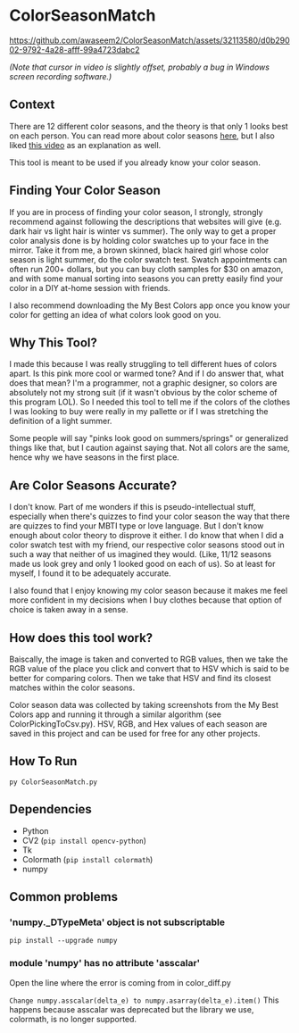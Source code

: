 # ColorSeasonMatch


https://github.com/awaseem2/ColorSeasonMatch/assets/32113580/d0b29002-9792-4a28-afff-99a4723dabc2

*(Note that cursor in video is slightly offset, probably a bug in Windows screen recording software.)*

## Context
There are 12 different color seasons, and the theory is that only 1 looks best on each person. You can read more about color seasons [here](https://www.fineclothing.com/the-fine-line/color-analysis.html), but I also liked [this video](https://www.youtube.com/watch?v=X-VyDqCznnw&pp=ygUZY29sb3Igc2Vhc29uIHN0eWxlIHRoZW9yeQ%3D%3D) as an explanation as well.

This tool is meant to be used if you already know your color season.

## Finding Your Color Season
If you are in process of finding your color season, I strongly, strongly recommend against following the descriptions that websites will give (e.g. dark hair vs light hair is winter vs summer). The only way to get a proper color analysis done is by holding color swatches up to your face in the mirror. Take it from me, a brown skinned, black haired girl whose color season is light summer, do the color swatch test. Swatch appointments can often run 200+ dollars, but you can buy cloth samples for $30 on amazon, and with some manual sorting into seasons you can pretty easily find your color in a DIY at-home session with friends.

I also recommend downloading the My Best Colors app once you know your color for getting an idea of what colors look good on you.

## Why This Tool?
I made this because I was really struggling to tell different hues of colors apart. Is this pink more cool or warmed tone? And if I do answer that, what does that mean?
I'm a programmer, not a graphic designer, so colors are absolutely not my strong suit (if it wasn't obvious by the color scheme of this program LOL). So I needed this tool to tell me if the colors of the clothes I was looking to buy were really in my pallette or if I was stretching the definition of a light summer.

Some people will say "pinks look good on summers/springs" or generalized things like that, but I caution against saying that. Not all colors are the same, hence why we have seasons in the first place.

## Are Color Seasons Accurate?
I don't know. Part of me wonders if this is pseudo-intellectual stuff, especially when there's quizzes to find your color season the way that there are quizzes to find your MBTI type or love language. But I don't know enough about color theory to disprove it either. I do know that when I did a color swatch test with my friend, our respective color seasons stood out in such a way that neither of us imagined they would. (Like, 11/12 seasons made us look grey and only 1 looked good on each of us). So at least for myself, I found it to be adequately accurate.

I also found that I enjoy knowing my color season because it makes me feel more confident in my decisions when I buy clothes because that option of choice is taken away in a sense. 

## How does this tool work?
Baiscally, the image is taken and converted to RGB values, then we take the RGB value of the place you click and convert that to HSV which is said to be better for comparing colors. Then we take that HSV and find its closest matches within the color seasons.

Color season data was collected by taking screenshots from the My Best Colors app and running it through a similar algorithm (see ColorPickingToCsv.py). HSV, RGB, and Hex values of each season are saved in this project and can be used for free for any other projects.

## How To Run
`py ColorSeasonMatch.py`

## Dependencies
- Python
- CV2 (`pip install opencv-python`)
- Tk
- Colormath (`pip install colormath`)
- numpy

## Common problems
### 'numpy._DTypeMeta' object is not subscriptable
`pip install --upgrade numpy`

### module 'numpy' has no attribute 'asscalar'
Open the line where the error is coming from in color_diff.py

`Change numpy.asscalar(delta_e) to numpy.asarray(delta_e).item()`
This happens because asscalar was deprecated but the library we use, colormath, is no longer supported.

